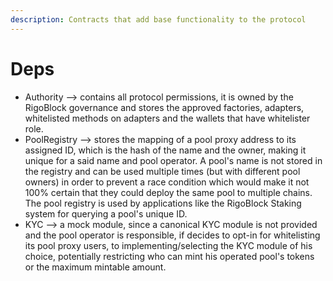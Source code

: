 ```yaml
---
description: Contracts that add base functionality to the protocol
---
```


# Deps

* Authority --> contains all protocol permissions, it is owned by the RigoBlock governance and stores the approved factories, adapters, whitelisted methods on adapters and the wallets that have whitelister role.
* PoolRegistry --> stores the mapping of a pool proxy address to its assigned ID, which is the hash of the name and the owner, making it unique for a said name and pool operator. A pool's name is not stored in the registry and can be used multiple times (but with different pool owners) in order to prevent a race condition which would make it not 100% certain that they could deploy the same pool to multiple chains. The pool registry is used by applications like the RigoBlock Staking system for querying a pool's unique ID.
* KYC --> a mock module, since a canonical KYC module is not provided and the pool operator is responsible, if decides to opt-in for whitelisting its pool proxy users, to implementing/selecting the KYC module of his choice, potentially restricting who can mint his operated pool's tokens or the maximum mintable amount.

